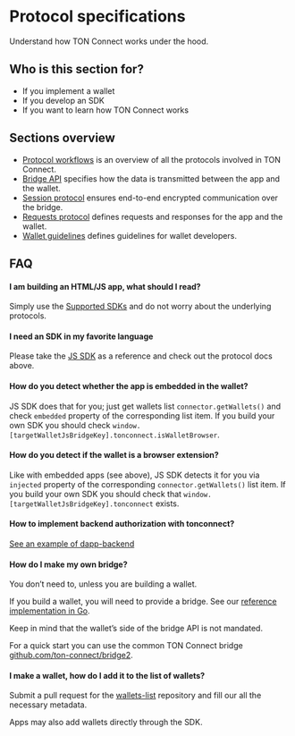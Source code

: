# Protocol specifications

Understand how TON Connect works under the hood.

## Who is this section for?

- If you implement a wallet
- If you develop an SDK
- If you want to learn how TON Connect works

## Sections overview

* [Protocol workflows](/develop/dapps/ton-connect/protocol/workflow) is an overview of all the protocols involved in TON Connect.
* [Bridge API](/develop/dapps/ton-connect/protocol/bridge) specifies how the data is transmitted between the app and the wallet.
* [Session protocol](/develop/dapps/ton-connect/protocol/session) ensures end-to-end encrypted communication over the bridge.
* [Requests protocol](/develop/dapps/ton-connect/protocol/requests-responses) defines requests and responses for the app and the wallet.
* [Wallet guidelines](/develop/dapps/ton-connect/protocol/wallet-guidelines) defines guidelines for wallet developers.

## FAQ

#### I am building an HTML/JS app, what should I read?

Simply use the [Supported SDKs](/develop/dapps/ton-connect/developers) and do not worry about the underlying protocols.

#### I need an SDK in my favorite language

Please take the [JS SDK](/develop/dapps/ton-connect/developers) as a reference and check out the protocol docs above.

#### How do you detect whether the app is embedded in the wallet?

JS SDK does that for you; just get wallets list `connector.getWallets()` and check `embedded` property of the corresponding list item. If you build your own SDK you should check `window.[targetWalletJsBridgeKey].tonconnect.isWalletBrowser`.

#### How do you detect if the wallet is a browser extension?

Like with embedded apps (see above), JS SDK detects it for you via `injected` property of the corresponding `connector.getWallets()` list item. If you build your own SDK you should check that `window.[targetWalletJsBridgeKey].tonconnect` exists.

#### How to implement backend authorization with tonconnect?

[See an example of dapp-backend](https://github.com/ton-connect/demo-dapp-backend)

#### How do I make my own bridge?

You don’t need to, unless you are building a wallet.

If you build a wallet, you will need to provide a bridge. See our [reference implementation in Go](https://github.com/ton-connect/bridge).

Keep in mind that the wallet’s side of the bridge API is not mandated.

For a quick start you can use the common TON Connect bridge [github.com/ton-connect/bridge2](https://github.com/ton-connect/bridge2).

#### I make a wallet, how do I add it to the list of wallets?

Submit a pull request for the [wallets-list](https://github.com/ton-blockchain/wallets-list) repository and fill our all the necessary metadata.

Apps may also add wallets directly through the SDK.
